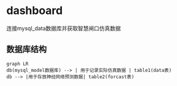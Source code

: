 # dashboard
连接mysql_data数据库并获取智慧闸口仿真数据

## 数据库结构

```mermaid
graph LR
db(mysql_model数据库) --> | 用于记录实际仿真数据 | table1(data表)
db --> |用于存放神经网络预测数据| table2(forcast表)

```


